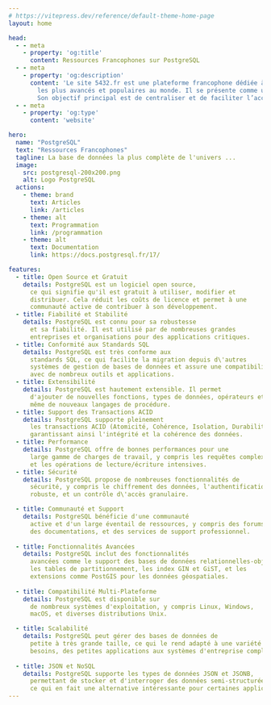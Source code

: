 ```yaml
---
# https://vitepress.dev/reference/default-theme-home-page
layout: home

head:
  - - meta
    - property: 'og:title'
      content: Ressources Francophones sur PostgreSQL
  - - meta      
    - property: 'og:description'
      content: 'Le site 5432.fr est une plateforme francophone dédiée à PostgreSQL, l’un des systèmes de gestion de bases de données relationnelles 
        les plus avancés et populaires au monde. Il se présente comme un "regroupement de ressources disponibles en français autour de PostgreSQL. 
        Son objectif principal est de centraliser et de faciliter l’accès à des informations, documentations, tutoriels, articles et autres ressources utiles pour les utilisateurs, administrateurs et développeurs francophones travaillant avec PostgreSQL'
  - - meta      
    - property: 'og:type'
      content: 'website'

hero:
  name: "PostgreSQL"
  text: "Ressources Francophones"
  tagline: La base de données la plus complète de l'univers ...
  image: 
    src: postgresql-200x200.png
    alt: Logo PostgreSQL
  actions:
    - theme: brand
      text: Articles
      link: /articles
    - theme: alt
      text: Programmation
      link: /programmation
    - theme: alt
      text: Documentation
      link: https://docs.postgresql.fr/17/      

features:
  - title: Open Source et Gratuit
    details: PostgreSQL est un logiciel open source,
      ce qui signifie qu'il est gratuit à utiliser, modifier et
      distribuer. Cela réduit les coûts de licence et permet à une
      communauté active de contribuer à son développement.
  - title: Fiabilité et Stabilité
    details: PostgreSQL est connu pour sa robustesse
      et sa fiabilité. Il est utilisé par de nombreuses grandes
      entreprises et organisations pour des applications critiques.
  - title: Conformité aux Standards SQL
    details: PostgreSQL est très conforme aux
      standards SQL, ce qui facilite la migration depuis d\'autres
      systèmes de gestion de bases de données et assure une compatibilité
      avec de nombreux outils et applications.
  - title: Extensibilité 
    details: PostgreSQL est hautement extensible. Il permet
      d'ajouter de nouvelles fonctions, types de données, opérateurs et
      même de nouveaux langages de procédure.    
  - title: Support des Transactions ACID
    details: PostgreSQL supporte pleinement
      les transactions ACID (Atomicité, Cohérence, Isolation, Durabilité),
      garantissant ainsi l'intégrité et la cohérence des données.   
  - title: Performance
    details: PostgreSQL offre de bonnes performances pour une
      large gamme de charges de travail, y compris les requêtes complexes
      et les opérations de lecture/écriture intensives.
  - title: Sécurité
    details: PostgreSQL propose de nombreuses fonctionnalités de
      sécurité, y compris le chiffrement des données, l'authentification
      robuste, et un contrôle d\'accès granulaire.

  - title: Communauté et Support
    details: PostgreSQL bénéficie d'une communauté
      active et d'un large éventail de ressources, y compris des forums,
      des documentations, et des services de support professionnel.
    
  - title: Fonctionnalités Avancées
    details: PostgreSQL inclut des fonctionnalités
      avancées comme le support des bases de données relationnelles-objet,
      les tables de partitionnement, les index GIN et GiST, et les
      extensions comme PostGIS pour les données géospatiales.
    
  - title: Compatibilité Multi-Plateforme
    details: PostgreSQL est disponible sur
      de nombreux systèmes d'exploitation, y compris Linux, Windows,
      macOS, et diverses distributions Unix.   

  - title: Scalabilité
    details: PostgreSQL peut gérer des bases de données de
      petite à très grande taille, ce qui le rend adapté à une variété de
      besoins, des petites applications aux systèmes d'entreprise complexes.
    
  - title: JSON et NoSQL
    details: PostgreSQL supporte les types de données JSON et JSONB, 
      permettant de stocker et d'interroger des données semi-structurées, 
      ce qui en fait une alternative intéressante pour certaines applications NoSQL.      
---
```


